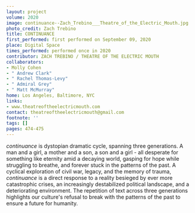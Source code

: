 ```yaml
---
layout: project
volume: 2020
image: continuance--Zach_Trebino___Theatre_of_the_Electric_Mouth.jpg
photo_credit: Zach Trebino
title: CONTINUANCE
first_performed: first performed on September 09, 2020
place: Digital Space
times_performed: performed once in 2020
contributor: ZACH TREBINO / THEATRE OF THE ELECTRIC MOUTH
collaborators:
- Molly Cohen
- " Andrew Clark"
- " Rachel Thomas-Levy"
- " Admiral Grey"
- " Matt McMurray"
home: Los Angeles, Baltimore, NYC
links:
- www.theatreoftheelectricmouth.com
contact: theatreoftheelectricmouth@gmail.com
footnote: ''
tags: []
pages: 474-475
---
```




_continuance_ is dystopian dramatic cycle, spanning three generations. A man and a girl, a mother and a son, a son and a girl - all desperate for something like eternity amid a decaying world, gasping for hope while struggling to breathe, and forever stuck in the patterns of the past. A cyclical exploration of civil war, legacy, and the memory of trauma, _continuance_ is a direct response to a reality besieged by ever more catastrophic crises, an increasingly destabilized political landscape, and a deteriorating environment. The repetition of text across three generations highlights our culture's refusal to break with the patterns of the past to ensure a future for humanity.
